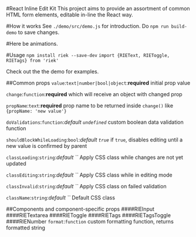 #React Inline Edit Kit
This project aims to provide an assortment of common HTML form elements, editable in-line the React way.

#How it works
See `./demo/src/demo.js` for introduction. Do `npm run build-demo` to save changes.

#Here be animations.

#Usage
`npm install riek --save-dev`
`import {RIEText, RIEToggle, RIETags} from 'riek'`

Check out the the demo for examples.

##Common props
`value`:`text|number|bool|object`:**required** initial prop value

`change`:`function`:**required** which will receive an object with changed prop

`propName`:`text`:**required** prop name to be returned inside `change()` like `{propName: 'new value'}`

`doValidations`:`function`:*default `undefined`* custom boolean data validation function

`shouldBlockWhileLoading`:`bool`:*default `true`* if `true`, disables editing until a new value is confirmed by parent

`classLoading`:`string`:*default ``* Apply CSS class while changes are not yet updated

`classEditing`:`string`:*default ``* Apply CSS class while in editing mode

`classInvalid`:`string`:*default ``* Apply CSS class on failed validation

`className`:`string`:*default ``* Default CSS class

##Components and component-specific props
####RIEInput
####RIETextarea
####RIEToggle
####RIETags
####RIETagsToggle
####RIENumber
`format`:`function` custom formatting function, returns formatted string